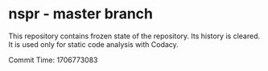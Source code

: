# nspr - master branch

This repository contains frozen state of the repository.
Its history is cleared. It is used only for static code
analysis with Codacy.

Commit Time: 1706773083